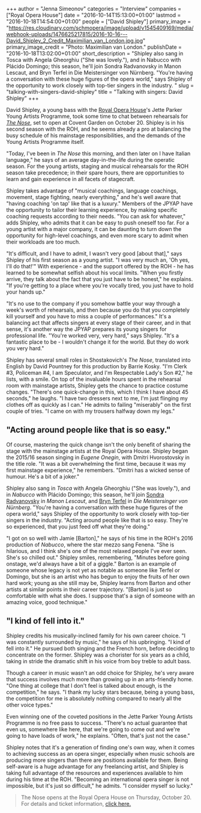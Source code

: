 +++
author = "Jenna Simeonov"
categories = "Interview"
companies = ["Royal Opera House"]
date = "2016-10-14T15:13:00+01:00"
lastmod = "2016-10-18T14:54:00+01:00"
people = ["David Shipley"]
primary_image = "https://res.cloudinary.com/schmopera/image/upload/v1545409169/media/webhook-uploads/1476625217815/2016-10-16---David_Shipley_2_Credit_Maximilian_van_London.jpg.jpg"
primary_image_credit = "Photo: Maximilian van London."
publishDate = "2016-10-18T13:02:00+01:00"
short_description = "Shipley also sang in Tosca with Angela Gheorghiu (&quot;She was lovely.&quot;), and in Nabucco with Plácido Domingo; this season, he&#039;ll join Sondra Radvanovsky in Manon Lescaut, and Bryn Terfel in Die Meistersinger von Nürnberg. &quot;You&#039;re having a conversation with these huge figures of the opera world,&quot; says Shipley of the opportunity to work closely with top-tier singers in the industry. "
slug = "talking-with-singers-david-shipley"
title = "Talking with singers: David Shipley"
+++

David Shipley, a young bass with the [Royal Opera House](/scene/companies/royal-opera-house/)'s Jette Parker Young Artists Programme, took some time to chat between rehearsals for [*The Nose*](http://www.roh.org.uk/productions/the-nose-by-barrie-kosky), set to open at Covent Garden on October 20. Shipley is in his second season with the ROH, and he seems already a pro at balancing the busy schedule of his mainstage responsibilities, and the demands of the Young Artists Programme itself.

"Today, I've been in *The Nose* this morning, and then later on I have Italian language," he says of an average day-in-the-life during the operatic season. For the young artists, staging and musical rehearsals for the ROH season take precedence; in their spare hours, there are opportunities to learn and gain experience in all facets of stagecraft. 

Shipley takes advantage of "musical coachings, language coachings, movement, stage fighting, nearly everything," and he's well aware that "having coaching 'on tap' like that is a luxury." Members of the JPYAP have the opportunity to tailor their learning experience, by making specific coaching requests according to their needs. "You can ask for whatever," adds Shipley, who admits that it can be easy to push oneself too far. For a young artist with a major company, it can be daunting to turn down the opportunity for high-level coachings, and even more scary to admit when their workloads are too much.

"It's difficult, and I have to admit, I wasn't very good [about that]," says Shipley of his first season as a young artist. "I was very much an, 'Oh yes, I'll do that!'" With experience - and the support offered by the ROH - he has learned to be somewhat selfish about his vocal limits. "When you firstly arrive, they talk about the fact that you just have to be honest," he explains. "If you're getting to a place where you're vocally tired, you just have to hold your hands up."

"It's no use to the company if you somehow battle your way through a week's worth of rehearsals, and then because you do that you completely kill yourself and you have to miss a couple of performances." It's a balancing act that affects singers at every stage of their career, and in that sense, it's another way the JPYAP prepares its young singers for professional life. "You're worked very, very hard," says Shipley. "It's a fantastic place to be - I wouldn't change it for the world. But they do work you very hard."

Shipley has several small roles in Shostakovich's *The Nose*, translated into English by David Pountney for this production by Barrie Kosky. "I'm Clerk #3, Policeman #4, I am Speculator, and I'm Respectable Lady's Son #2," he lists, with a smile. On top of the invaluable hours spent in the rehearsal room with mainstage artists, Shipley gets the chance to practice costume changes. "There's one quick-change in this, which I think I have about 45 seconds," he laughs. "I have two dressers next to me, I'm just flinging my clothes off as quickly as I can." He admits to failing "miserably" on the first couple of tries. "I came on with my trousers halfway down my legs."

## "Acting around people like that is so easy."

Of course, mastering the quick change isn't the only benefit of sharing the stage with the mainstage artists at the Royal Opera House. Shipley began the 2015/16 season singing in *Eugene Onegin*, with Dmitri Hvorostovsky in the title role. "It was a bit overwhelming the first time, because it was my first mainstage experience," he remembers. "Dmitri has a wicked sense of humour. He's a bit of a joker."

Shipley also sang in *Tosca* with Angela Gheorghiu ("She was lovely."), and in *Nabucco* with Plácido Domingo; this season, he'll join [Sondra Radvanovsky](/scene/people/sondra-radvanovsky/) in *Manon Lescaut*, and [Bryn Terfel](/scene/people/bryn-terfel/) in *Die Meistersinger von Nürnberg*. "You're having a conversation with these huge figures of the opera world," says Shipley of the opportunity to work closely with top-tier singers in the industry. "Acting around people like that is so easy. They're so experienced, that you just feed off what they're doing."

"I got on so well with Jamie [Barton]," he says of his time in the ROH's 2016 production of *Nabucco*, where the star mezzo sang Fenena. "She is hilarious, and I think she's one of the most relaxed people I've ever seen. She's so chilled out." Shipley smiles, remembering, "Minutes before going onstage, we'd always have a bit of a giggle." Barton is an example of someone whose legacy is not yet as notable as someone like Terfel or Domingo, but she is an artist who has begun to enjoy the fruits of her own hard work; young as she still may be, Shipley learns from Barton and other artists at similar points in their career trajectory. "[Barton] is just so comfortable with what she does. I suppose that's a sign of someone with an amazing voice, good technique." 

## "I kind of fell into it."

Shipley credits his musically-inclined family for his own career choice. "I was constantly surrounded by music," he says of his upbringing. "I kind of fell into it." He pursued both singing and the French horn, before deciding to concentrate on the former. Shipley was a chorister for six years as a child, taking in stride the dramatic shift in his voice from boy treble to adult bass.

Though a career in music wasn't an odd choice for Shipley, he's very aware that success involves much more than growing up in an arts-friendly home. "One thing at college that I don't feel is talked about enough, is the competition," he says. "I thank my lucky stars because, being a young bass, the competition for me is absolutely nothing compared to nearly all the other voice types."

Even winning one of the coveted positions in the Jette Parker Young Artists Programme is no free pass to success. "There's no actual guarantee that even us, somewhere like here, that we're going to come out and we're going to have loads of work," he explains. "Often, that's just not the case."

Shipley notes that it's a generation of finding one's own way, when it comes to achieving success as an opera singer, especially when music schools are producing more singers than there are positions available for them. Being self-aware is a huge advantage for any freelancing artist, and Shipley is taking full advantage of the resources and experiences available to him during his time at the ROH. "Becoming an international opera singer is not impossible, but it's just so difficult," he admits. "I consider myself so lucky."

>The Nose opens at the Royal Opera House on Thursday, October 20. For details and ticket information, [click here.](http://www.roh.org.uk/productions/the-nose-by-barrie-kosky)
